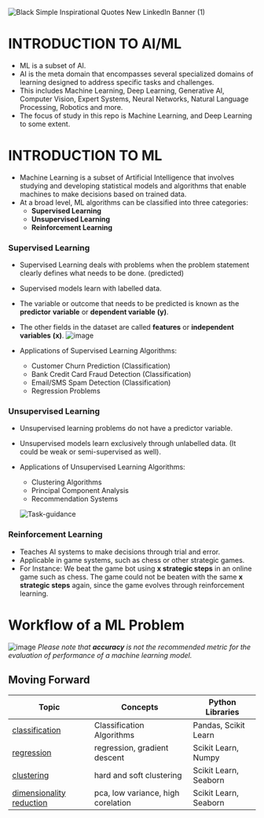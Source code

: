 ![Black Simple Inspirational Quotes New LinkedIn Banner (1)](https://github.com/user-attachments/assets/f43fe96c-b932-4cdb-b882-d088cdf82b48)
# INTRODUCTION TO AI/ML
- ML is a subset of AI.
- AI is the meta domain that encompasses several specialized domains of learning designed to address specific tasks and challenges.  
- This includes Machine Learning, Deep Learning, Generative AI, Computer Vision, Expert Systems, Neural Networks, Natural Language Processing, Robotics and more.
- The focus of study in this repo is Machine Learning, and Deep Learning to some extent.

# INTRODUCTION TO ML 
- Machine Learning is a subset of Artificial Intelligence that involves studying and developing statistical models and algorithms that enable machines to make decisions based on trained data.
- At a broad level, ML algorithms can be classified into three categories:
  - <b>Supervised Learning</b>
  - <b>Unsupervised Learning</b>
  - <b>Reinforcement Learning</b>

### Supervised Learning
- Supervised Learning deals with problems when the problem statement clearly defines what needs to be done. (predicted)
- Supervised models learn with labelled data.
- The variable or outcome that needs to be predicted is known as the **predictor** **variable** or **dependent variable** **(y)**.
- The other fields in the dataset are called **features** or **independent variables** **(x)**.
![image](https://github.com/user-attachments/assets/52118706-b7b3-45ac-ab5c-f2e2d282f971)

- Applications of Supervised Learning Algorithms:
  - Customer Churn Prediction (Classification)
  - Bank Credit Card Fraud Detection (Classification)
  - Email/SMS Spam Detection (Classification)
  - Regression Problems

 ### Unsupervised Learning
 - Unsupervised learning problems do not have a predictor variable.
 - Unsupervised models learn exclusively through unlabelled data. (It could be weak or semi-supervised as well).
 - Applications of Unsupervised Learning Algorithms:
   - Clustering Algorithms
   - Principal Component Analysis
   - Recommendation Systems

   ![Task-guidance](https://github.com/user-attachments/assets/02df1112-7aa7-49f7-a359-5839ce2a1cf3)


### Reinforcement Learning
- Teaches AI systems to make decisions through trial and error.
- Applicable in game systems, such as chess or other strategic games.
- For Instance:
  We beat the game bot using **x strategic steps** in an online game such as chess. The game could not be beaten with the same **x strategic steps** again, since the game evolves through reinforcement learning.

# Workflow of a ML Problem

![image](https://github.com/user-attachments/assets/e394cc04-d8d7-457f-9d3d-9801bde1f2a7)
_Please note that **accuracy** is not the recommended metric for the evaluation of performance of a machine learning model._

## Moving Forward
| Topic      | Concepts | Python Libraries | 
| ----------- | ----------- | ----------- |
| [classification](https://github.com/WatashiwaSid/machine-learning-docs/tree/main/classification) | Classification Algorithms | Pandas, Scikit Learn | 
| [regression](https://github.com/WatashiwaSid/machine-learning-docs/tree/main/regression) | regression, gradient descent | Scikit Learn, Numpy |
| [clustering](https://github.com/WatashiwaSid/machine-learning-docs/tree/main/clustering) | hard and soft clustering | Scikit Learn, Seaborn |
| [dimensionality reduction](https://github.com/WatashiwaSid/machine-learning-docs/tree/main/dimension-reduction) | pca, low variance, high corelation | Scikit Learn, Seaborn |


